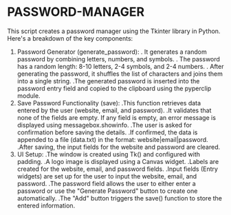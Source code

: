 # PASSWORD-MANAGER
This script creates a password manager using the Tkinter library in Python. Here's a breakdown of the key components:

1. Password Generator (generate_password):
   . It generates a random password by combining letters, numbers, and symbols.
   . The password has a random length: 8-10 letters, 2-4 symbols, and 2-4 numbers.
   . After generating the password, it shuffles the list of characters and joins them into a single string.
   .The generated password is inserted into the password entry field and copied to the clipboard using the pyperclip module.
2. Save Password Functionality (save):
  .This function retrieves data entered by the user (website, email, and password).
  .It validates that none of the fields are empty. If any field is empty, an error message is displayed using messagebox.showinfo.
  .The user is asked for confirmation before saving the details.
  .If confirmed, the data is appended to a file (data.txt) in the format: website|email|password.
 .After saving, the input fields for the website and password are cleared.
3. UI Setup:
  .The window is created using Tk() and configured with padding.
  .A logo image is displayed using a Canvas widget.
  .Labels are created for the website, email, and password fields.
 .Input fields (Entry widgets) are set up for the user to input the website, email, and password.
 .The password field allows the user to either enter a password or use the "Generate Password" button to create one automatically.
  .The "Add" button triggers the save() function to store the entered information.
